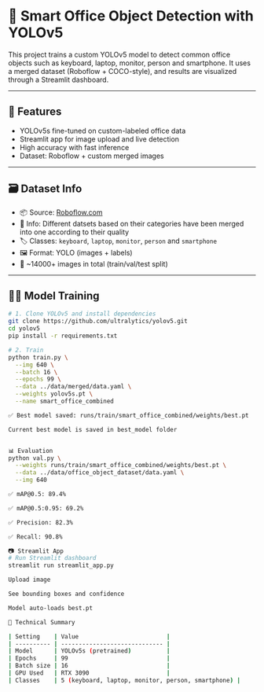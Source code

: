 # 🧠 Smart Office Object Detection with YOLOv5

This project trains a custom YOLOv5 model to detect common office objects such as keyboard, laptop, monitor, person and smartphone. It uses a merged dataset (Roboflow + COCO-style), and results are visualized through a Streamlit dashboard.

---

## 🚀 Features

- YOLOv5s fine-tuned on custom-labeled office data
- Streamlit app for image upload and live detection
- High accuracy with fast inference
- Dataset: Roboflow + custom merged images

---

## 🗃️ Dataset Info

- 📦 Source: [Roboflow.com](https://universe.roboflow.com/jeongcj-zi66f/office-object-k7u5n/dataset/1)
- 📁 Info: Different datsets based on their categories have been merged into one according to their quality
- 🏷 Classes: `keyboard`, `laptop`, `monitor`, `person` and `smartphone`
- 🖼 Format: YOLO (images + labels)
- 🧪 ~14000+ images in total (train/val/test split)

---

## 🏋️‍♂️ Model Training

```bash
# 1. Clone YOLOv5 and install dependencies
git clone https://github.com/ultralytics/yolov5.git
cd yolov5
pip install -r requirements.txt

# 2. Train
python train.py \
  --img 640 \
  --batch 16 \
  --epochs 99 \
  --data ../data/merged/data.yaml \
  --weights yolov5s.pt \
  --name smart_office_combined

✅ Best model saved: runs/train/smart_office_combined/weights/best.pt

Current best model is saved in best_model folder


📊 Evaluation
python val.py \
  --weights runs/train/smart_office_combined/weights/best.pt \
  --data ../data/office_object_dataset/data.yaml \
  --img 640

✅ mAP@0.5: 89.4%

✅ mAP@0.5:0.95: 69.2%

✅ Precision: 82.3%

✅ Recall: 90.8%

📷 Streamlit App
# Run Streamlit dashboard
streamlit run streamlit_app.py

Upload image

See bounding boxes and confidence

Model auto-loads best.pt

🧠 Technical Summary

| Setting    | Value                         |
| ---------- | ----------------------------- |
| Model      | YOLOv5s (pretrained)          |
| Epochs     | 99                            |
| Batch size | 16                            |
| GPU Used   | RTX 3090                      |
| Classes    | 5 (keyboard, laptop, monitor, person, smartphone) |
